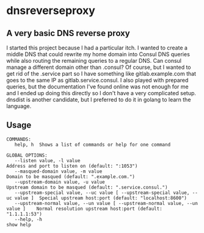 # dnsreverseproxy
## A very basic DNS reverse proxy 

I started this project because I had a particular itch. 
I wanted to create a middle DNS that could rewrite my home domain into Consul DNS queries while also routing the 
remaining queries to a regular DNS. 
Can consul manage a different domain other than .consul? Of course, but I wanted to get rid of the .service part so
I have something like gitlab.example.com that goes to the same IP as gitlab.service.consul. 
I also played with prepared queries, but the documentation I've found online was not enough for me and I ended up
doing this directly so I don't have a very complicated setup.
dnsdist is another candidate, but I preferred to do it in golang to learn the language.

## Usage
```
COMMANDS:
   help, h  Shows a list of commands or help for one command

GLOBAL OPTIONS:
   --listen value, -l value                                                       Address and port to listen on (default: ":1053")
   --masqued-domain value, -m value                                               Domain to be masqued (default: ".example.com.")
   --upstream-domain value, -u value                                              Upstream domain to be masqued (default: ".service.consul.")
   --upstream-special value, --uc value [ --upstream-special value, --uc value ]  Special upstream host:port (default: "localhost:8600")
   --upstream-normal value, --un value [ --upstream-normal value, --un value ]    Normal resolution upstream host:port (default: "1.1.1.1:53")
   --help, -h                                                                     show help
```
